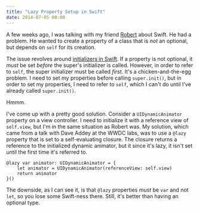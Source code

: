 ```yaml
---
title: "Lazy Property Setup in Swift"
date: 2014-07-05 00:00
---
```


<import><p>A few weeks ago, I was talking with my friend <a href="http://twitter.com/ratkins">Robert</a> about Swift. He had a problem. He wanted to create a property of a class that is <em>not</em> an optional, but depends on <code>self</code> for its creation.</p>

<!-- more -->

<p>The issue revolves around <a href="http://ashfurrow.com/blog/swift-initializers">initializers in Swift</a>. If a property is not optional, it <em>must</em> be set <em>before</em> the super's initializer is called. However, in order to refer to <code>self</code>, the super initializer must be called <em>first</em>. It's a chicken-and-the-egg problem. I need to set my properties before calling <code>super.init()</code>, but in order to set my properties, I need to refer to <code>self</code>, which I can't do until I've already called <code>super.init()</code>. </p>

<p>Hmmm. </p>

<p>I've come up with a pretty good solution. Consider a <code>UIDynamicAnimator</code> property on a view controller. I need to initialize it with a reference view of <code>self.view</code>, but I'm in the same situation as Robert was. My solution, which came from a talk with Dave Addey at the WWDC labs, was to use a <code>@lazy</code> property that is set to a self-evaluating closure. The closure returns a reference to the initialized dynamic animator, but it since it's lazy, it isn't set until the first time it's referred to. </p>

<pre><code>@lazy var animator: UIDynamicAnimator = {
    let animator = UIDynamicAnimator(referenceView: self.view)
    return animator
}()
</code></pre>

<p>The downside, as I can see it, is that <code>@lazy</code> properties <em>must</em> be <code>var</code> and not <code>let</code>, so you lose some Swift-ness there. Still, it's better than having an optional type. </p></import>

